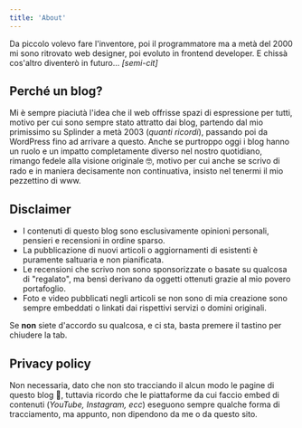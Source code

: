 ```yaml
---
title: 'About'
---
```


Da piccolo volevo fare l'inventore, poi il programmatore ma a metà del 2000 mi sono ritrovato web designer, poi evoluto in frontend developer. E chissà cos'altro diventerò in futuro... _[semi-cit]_

## Perché un blog?

Mi è sempre piaciutà l'idea che il web offrisse spazi di espressione per tutti, motivo per cui sono sempre stato attratto dai blog, partendo dal mio primissimo su Splinder a metà 2003 (_quanti ricordi_), passando poi da WordPress fino ad arrivare a questo. Anche se purtroppo oggi i blog hanno un ruolo e un impatto completamente diverso nel nostro quotidiano, rimango fedele alla visione originale 🤓, motivo per cui anche se scrivo di rado e in maniera decisamente non continuativa, insisto nel tenermi il mio pezzettino di www.

## Disclaimer

- I contenuti di questo blog sono esclusivamente opinioni personali, pensieri e recensioni in ordine sparso.
- La pubblicazione di nuovi articoli o aggiornamenti di esistenti è puramente saltuaria e non pianificata.
- Le recensioni che scrivo non sono sponsorizzate o basate su qualcosa di "regalato", ma bensì derivano da oggetti ottenuti grazie al mio povero portafoglio.
- Foto e video pubblicati negli articoli se non sono di mia creazione sono sempre embeddati o linkati dai rispettivi servizi o domini originali.

Se **non** siete d'accordo su qualcosa, e ci sta, basta premere il tastino per chiudere la tab.

## Privacy policy

Non necessaria, dato che non sto tracciando il alcun modo le pagine di questo blog 🙂, tuttavia ricordo che le piattaforme da cui faccio embed di contenuti (_YouTube, Instagram, ecc_) eseguono sempre qualche forma di tracciamento, ma appunto, non dipendono da me o da questo sito.
